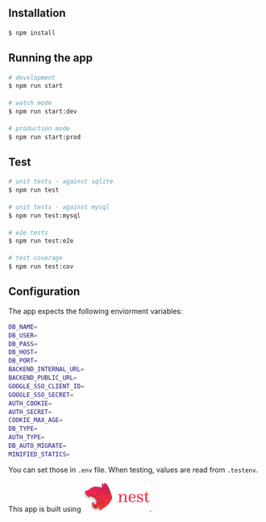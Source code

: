 ## Installation

```bash
$ npm install
```

## Running the app

```bash
# development
$ npm run start

# watch mode
$ npm run start:dev

# production mode
$ npm run start:prod
```

## Test

```bash
# unit tests - against sqlite
$ npm run test

# unit tests - against mysql
$ npm run test:mysql

# e2e tests
$ npm run test:e2e

# test coverage
$ npm run test:cov
```


## Configuration
The app expects the following enviorment variables:
```bash
DB_NAME=
DB_USER=
DB_PASS=
DB_HOST=
DB_PORT=
BACKEND_INTERNAL_URL=
BACKEND_PUBLIC_URL=
GOOGLE_SSO_CLIENT_ID=
GOOGLE_SSO_SECRET=
AUTH_COOKIE=
AUTH_SECRET=
COOKIE_MAX_AGE=
DB_TYPE=
AUTH_TYPE=
DB_AUTO_MIGRATE=
MINIFIED_STATICS=
```

You can set those in `.env` file. When testing, values are read from `.testenv`.


This app is built using ![Nest.js](https://raw.githubusercontent.com/nestjs/docs.nestjs.com/master/src/assets/logo.png).